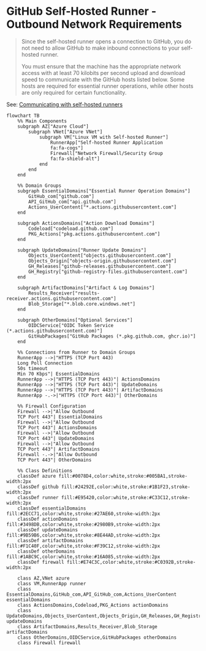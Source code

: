 # GitHub Self-Hosted Runner - Outbound Network Requirements

> Since the self-hosted runner opens a connection to GitHub, you do not need to allow GitHub to make inbound connections to your self-hosted runner.
>
> You must ensure that the machine has the appropriate network access with at least 70 kilobits per second upload and download speed to communicate with the GitHub hosts listed below. Some hosts are required for essential runner operations, while other hosts are only required for certain functionality.

See: [Communicating with self-hosted runners](https://docs.github.com/en/actions/hosting-your-own-runners/managing-self-hosted-runners/communicating-with-self-hosted-runners)

```mermaid
flowchart TB
    %% Main Components
    subgraph AZ["Azure Cloud"]
        subgraph VNet["Azure VNet"]
            subgraph VM["Linux VM with Self-hosted Runner"]
                RunnerApp["Self-hosted Runner Application
                fa:fa-cogs"]
                Firewall["Network Firewall/Security Group
                fa:fa-shield-alt"]
            end
        end
    end
    
    %% Domain Groups
    subgraph EssentialDomains["Essential Runner Operation Domains"]
        GitHub_com["github.com"]
        API_GitHub_com["api.github.com"]
        Actions_UserContent["*.actions.githubusercontent.com"]
    end
    
    subgraph ActionsDomains["Action Download Domains"]
        Codeload["codeload.github.com"]
        PKG_Actions["pkg.actions.githubusercontent.com"]
    end
    
    subgraph UpdateDomains["Runner Update Domains"]
        Objects_UserContent["objects.githubusercontent.com"]
        Objects_Origin["objects-origin.githubusercontent.com"]
        GH_Releases["github-releases.githubusercontent.com"]
        GH_Registry["github-registry-files.githubusercontent.com"]
    end
    
    subgraph ArtifactDomains["Artifact & Log Domains"]
        Results_Receiver["results-receiver.actions.githubusercontent.com"]
        Blob_Storage["*.blob.core.windows.net"]
    end
    
    subgraph OtherDomains["Optional Services"]
        OIDCService["OIDC Token Service (*.actions.githubusercontent.com)"]
        GitHubPackages["GitHub Packages (*.pkg.github.com, ghcr.io)"]
    end
    
    %% Connections from Runner to Domain Groups
    RunnerApp -->|"HTTPS (TCP Port 443)
    Long Poll Connection
    50s timeout
    Min 70 Kbps"| EssentialDomains
    RunnerApp -->|"HTTPS (TCP Port 443)"| ActionsDomains
    RunnerApp -->|"HTTPS (TCP Port 443)"| UpdateDomains
    RunnerApp -->|"HTTPS (TCP Port 443)"| ArtifactDomains
    RunnerApp -.->|"HTTPS (TCP Port 443)"| OtherDomains
    
    %% Firewall Configuration
    Firewall -->|"Allow Outbound
    TCP Port 443"| EssentialDomains
    Firewall -->|"Allow Outbound
    TCP Port 443"| ActionsDomains
    Firewall -->|"Allow Outbound
    TCP Port 443"| UpdateDomains
    Firewall -->|"Allow Outbound
    TCP Port 443"| ArtifactDomains
    Firewall -.->|"Allow Outbound
    TCP Port 443"| OtherDomains
    
    %% Class Definitions
    classDef azure fill:#0078D4,color:white,stroke:#005BA1,stroke-width:2px
    classDef github fill:#24292E,color:white,stroke:#1B1F23,stroke-width:2px
    classDef runner fill:#E95420,color:white,stroke:#C33C12,stroke-width:2px
    classDef essentialDomains fill:#2ECC71,color:white,stroke:#27AE60,stroke-width:2px
    classDef actionDomains fill:#3498DB,color:white,stroke:#2980B9,stroke-width:2px
    classDef updateDomains fill:#9B59B6,color:white,stroke:#8E44AD,stroke-width:2px
    classDef artifactDomains fill:#F1C40F,color:white,stroke:#F39C12,stroke-width:2px
    classDef otherDomains fill:#1ABC9C,color:white,stroke:#16A085,stroke-width:2px
    classDef firewall fill:#E74C3C,color:white,stroke:#C0392B,stroke-width:2px
    
    class AZ,VNet azure
    class VM,RunnerApp runner
    class EssentialDomains,GitHub_com,API_GitHub_com,Actions_UserContent essentialDomains
    class ActionsDomains,Codeload,PKG_Actions actionDomains
    class UpdateDomains,Objects_UserContent,Objects_Origin,GH_Releases,GH_Registry updateDomains
    class ArtifactDomains,Results_Receiver,Blob_Storage artifactDomains
    class OtherDomains,OIDCService,GitHubPackages otherDomains
    class Firewall firewall
```
